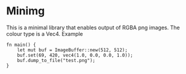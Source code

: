 # Minimg
This is a minimal library that enables output of RGBA png images. The colour type is a Vec4.
Example

```
fn main() {
    let mut buf = ImageBuffer::new(512, 512);
    buf.set(69, 420, vec4(1.0, 0.0, 0.0, 1.0));
    buf.dump_to_file("test.png");
}
```